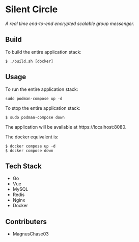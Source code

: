 # Silent Circle

*A real time end-to-end encrypted scalable group messenger.*

## Build

To build the entire application stack:

```
$ ./build.sh [docker]
```

## Usage

To run the entire application stack:

```
sudo podman-compose up -d
```

To stop the entire application stack:

```
$ sudo podman-compose down
```

The application will be available at https://localhost:8080.

The docker equivalent is:

```
$ docker compose up -d
$ docker compose down
```

## Tech Stack

- Go
- Vue
- MySQL
- Redis
- Nginx
- Docker

## Contributers

- MagnusChase03
